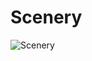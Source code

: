 # Scenery
![Scenery](https://user-images.githubusercontent.com/65387921/103092001-ea115d80-461b-11eb-8f4c-b9f1e952d4df.JPG)
